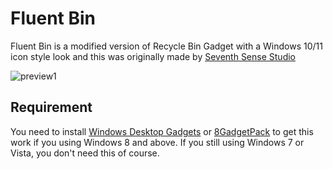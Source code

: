 # Fluent Bin

Fluent Bin is a modified version of Recycle Bin Gadget with a Windows 10/11 icon style look and this was originally made by [Seventh Sense Studio](http://win7gadgets.com/pc-system/recycle_bin.html)

![preview1](https://github.com/Alephzero17/Recycle-Bin-Fluent/blob/main/preview/preview1.png)

## Requirement
You need to install [Windows Desktop Gadgets](https://winaero.com/desktop-gadgets-and-sidebar-for-windows-10/?utm_source=software&utm_medium=in-app&utm_campaign=winaerotweaker&utm_content=getgadgets) or [8GadgetPack](https://8gadgetpack.net/) to get this work if you using Windows 8 and above. If you still using Windows 7 or Vista, you don't need this of course.
